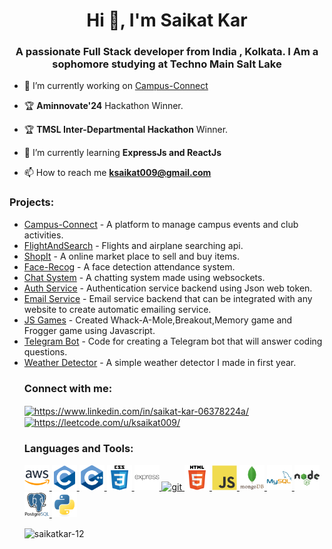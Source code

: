 <h1 align="center">Hi 👋, I'm Saikat Kar</h1>
<h3 align="center">A passionate Full Stack developer from India , Kolkata. I Am a sophomore studying at Techno Main Salt Lake</h3>

- 🔭 I’m currently working on [Campus-Connect](https://github.com/SaikatKar-12/CampusConnect_frontend/tree/main)
- 🏆 **Aminnovate'24** Hackathon Winner.

- 🏆 **TMSL Inter-Departmental Hackathon** Winner.
  
- 🌱 I’m currently learning **ExpressJs and ReactJs**

- 📫 How to reach me **ksaikat009@gmail.com**

<h3 align="left">Projects:</h3>
<p align="left">
    <ul>
        <li><a href="https://github.com/SaikatKar-12/CampusConnect_frontend/tree/main" target="_blank">Campus-Connect</a> - A platform to manage campus events and club activities.</li>
        <li><a href="https://github.com/SaikatKar-12/FlightAndSearch" target="_blank">FlightAndSearch</a> - Flights and airplane searching api.</li>
        <li><a href="https://github.com/SaikatKar-12/ShopiT_online" target="_blank">ShopIt</a> - A online market place to sell and buy items.</li>
        <li><a href="https://github.com/SaikatKar-12/face_recognition" target="_blank">Face-Recog</a> - A face detection attendance system.</li>
        <li><a href="https://github.com/SaikatKar-12/chat_service" target="_blank">Chat System</a> - A chatting system made using websockets.</li>
        <li><a href="https://github.com/SaikatKar-12/Auth_Service_CC" target="_blank">Auth Service</a> - Authentication service backend using Json web token.</li>
        <li><a href="https://github.com/SaikatKar-12/EmailService" target="_blank">Email Service</a> - Email service backend that can be integrated with any website to create automatic emailing service.</li>
        <li><a href="https://github.com/SaikatKar-12/Learning_webdev/tree/main/games" target="_blank">JS Games</a> - Created Whack-A-Mole,Breakout,Memory game and Frogger game using Javascript.</li>
        <li><a href="https://github.com/SaikatKar-12/Learning_webdev/tree/main/telegram_bot" target="_blank">Telegram Bot</a> - Code for creating a Telegram bot that will answer coding questions.</li>
        <li><a href="https://github.com/SaikatKar-12/Weather_Detecter" target="_blank">Weather Detector</a> - A simple weather detector I made in first year.</li>
        
       
   
</p>
<h3 align="left">Connect with me:</h3>
<p align="left">
<a href="https://www.linkedin.com/in/saikat-kar-06378224a/" target="blank"><img align="center" src="https://raw.githubusercontent.com/rahuldkjain/github-profile-readme-generator/master/src/images/icons/Social/linked-in-alt.svg" alt="https://www.linkedin.com/in/saikat-kar-06378224a/" height="30" width="40" /></a>
<a href="https://leetcode.com/u/ksaikat009/" target="blank"><img align="center" src="https://raw.githubusercontent.com/rahuldkjain/github-profile-readme-generator/master/src/images/icons/Social/leet-code.svg" alt="https://leetcode.com/u/ksaikat009/" height="30" width="40" /></a>
</p>

<h3 align="left">Languages and Tools:</h3>
<p align="left"> <a href="https://aws.amazon.com" target="_blank" rel="noreferrer"> <img src="https://raw.githubusercontent.com/devicons/devicon/master/icons/amazonwebservices/amazonwebservices-original-wordmark.svg" alt="aws" width="40" height="40"/> </a> <a href="https://www.cprogramming.com/" target="_blank" rel="noreferrer"> <img src="https://raw.githubusercontent.com/devicons/devicon/master/icons/c/c-original.svg" alt="c" width="40" height="40"/> </a> <a href="https://www.w3schools.com/cpp/" target="_blank" rel="noreferrer"> <img src="https://raw.githubusercontent.com/devicons/devicon/master/icons/cplusplus/cplusplus-original.svg" alt="cplusplus" width="40" height="40"/> </a> <a href="https://www.w3schools.com/css/" target="_blank" rel="noreferrer"> <img src="https://raw.githubusercontent.com/devicons/devicon/master/icons/css3/css3-original-wordmark.svg" alt="css3" width="40" height="40"/> </a> <a href="https://expressjs.com" target="_blank" rel="noreferrer"> <img src="https://raw.githubusercontent.com/devicons/devicon/master/icons/express/express-original-wordmark.svg" alt="express" width="40" height="40"/> </a> <a href="https://git-scm.com/" target="_blank" rel="noreferrer"> <img src="https://www.vectorlogo.zone/logos/git-scm/git-scm-icon.svg" alt="git" width="40" height="40"/> </a> <a href="https://www.w3.org/html/" target="_blank" rel="noreferrer"> <img src="https://raw.githubusercontent.com/devicons/devicon/master/icons/html5/html5-original-wordmark.svg" alt="html5" width="40" height="40"/> </a> <a href="https://developer.mozilla.org/en-US/docs/Web/JavaScript" target="_blank" rel="noreferrer"> <img src="https://raw.githubusercontent.com/devicons/devicon/master/icons/javascript/javascript-original.svg" alt="javascript" width="40" height="40"/> </a> <a href="https://www.mongodb.com/" target="_blank" rel="noreferrer"> <img src="https://raw.githubusercontent.com/devicons/devicon/master/icons/mongodb/mongodb-original-wordmark.svg" alt="mongodb" width="40" height="40"/> </a> <a href="https://www.mysql.com/" target="_blank" rel="noreferrer"> <img src="https://raw.githubusercontent.com/devicons/devicon/master/icons/mysql/mysql-original-wordmark.svg" alt="mysql" width="40" height="40"/> </a> <a href="https://nodejs.org" target="_blank" rel="noreferrer"> <img src="https://raw.githubusercontent.com/devicons/devicon/master/icons/nodejs/nodejs-original-wordmark.svg" alt="nodejs" width="40" height="40"/> </a> <a href="https://www.postgresql.org" target="_blank" rel="noreferrer"> <img src="https://raw.githubusercontent.com/devicons/devicon/master/icons/postgresql/postgresql-original-wordmark.svg" alt="postgresql" width="40" height="40"/> </a> <a href="https://www.python.org" target="_blank" rel="noreferrer"> <img src="https://raw.githubusercontent.com/devicons/devicon/master/icons/python/python-original.svg" alt="python" width="40" height="40"/> </a> </p>

<p><img align="center" src="https://github-readme-stats.vercel.app/api/top-langs?username=saikatkar-12&show_icons=true&locale=en&layout=compact" alt="saikatkar-12" /></p>

<!--
**SaikatKar-12/SaikatKar-12** is a ✨ _special_ ✨ repository because its `README.md` (this file) appears on your GitHub profile.

Here are some ideas to get you started:

- 🔭 I’m currently working on ...
- 🌱 I’m currently learning ...
- 👯 I’m looking to collaborate on ...
- 🤔 I’m looking for help with ...
- 💬 Ask me about ...
- 📫 How to reach me: ...
- 😄 Pronouns: ...
- ⚡ Fun fact: ...
-->
